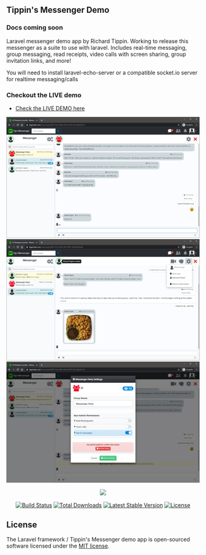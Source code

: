 ## Tippin's Messenger Demo
### Docs coming soon
Laravel messenger demo app by Richard Tippin. Working to release this messenger as a suite to use with laravel. Includes real-time messaging, group messaging, read receipts, video calls with screen sharing, group invitation links, and more!

You will need to install laravel-echo-server or a compatible socket.io server for realtime messaging/calls

### Checkout the LIVE demo
- [Check the LIVE DEMO here](https://tippindev.com)

![Screenshot](public/images/example/screen1.png?raw=true "Screenshot")
![Screenshot](public/images/example/screen2.png?raw=true "Screenshot")
![Screenshot](public/images/example/screen3.png?raw=true "Screenshot")

<p align="center"><img src="https://res.cloudinary.com/dtfbvvkyp/image/upload/v1566331377/laravel-logolockup-cmyk-red.svg" width="400"></p>
<p align="center">
<a href="https://travis-ci.org/laravel/framework"><img src="https://travis-ci.org/laravel/framework.svg" alt="Build Status"></a>
<a href="https://packagist.org/packages/laravel/framework"><img src="https://poser.pugx.org/laravel/framework/d/total.svg" alt="Total Downloads"></a>
<a href="https://packagist.org/packages/laravel/framework"><img src="https://poser.pugx.org/laravel/framework/v/stable.svg" alt="Latest Stable Version"></a>
<a href="https://packagist.org/packages/laravel/framework"><img src="https://poser.pugx.org/laravel/framework/license.svg" alt="License"></a>
</p>


## License

The Laravel framework / Tippin's Messenger demo app is open-sourced software licensed under the [MIT license](https://opensource.org/licenses/MIT).
